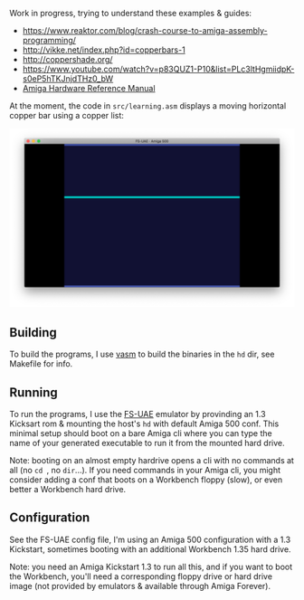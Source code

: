 Work in progress, trying to understand these examples & guides:

- <https://www.reaktor.com/blog/crash-course-to-amiga-assembly-programming/>
- <http://vikke.net/index.php?id=copperbars-1>
- <http://coppershade.org/>
- <https://www.youtube.com/watch?v=p83QUZ1-P10&list=PLc3ltHgmiidpK-s0eP5hTKJnjdTHz0_bW>
- [Amiga Hardware Reference Manual](http://amigadev.elowar.com/read/ADCD_2.1/Hardware_Manual_guide/node0000.html)

At the moment, the code in `src/learning.asm` displays a moving horizontal copper bar using a copper list:

![Screenshot](doc/2018-11-29_Screenshot.png)

## Building

To build the programs, I use [vasm](http://sun.hasenbraten.de/vasm/) to build the binaries in the `hd` dir, see Makefile for info.

## Running

To run the programs, I use the [FS-UAE](https://fs-uae.net/) emulator by provinding an 1.3 Kicksart rom & mounting the host's `hd` with default Amiga 500 conf. This minimal setup should boot on a bare Amiga cli where you can type the name of your generated executable to run it from the mounted hard drive.

Note: booting on an almost empty hardrive opens a cli with no commands at all (no `cd `, no `dir`...). If you need commands in your Amiga cli, you might consider adding a conf that boots on a Workbench floppy (slow), or even better a Workbench hard drive.

## Configuration

See the FS-UAE config file, I'm using an Amiga 500 configuration with a 1.3 Kickstart, sometimes booting with an additional Workbench 1.35 hard drive.

Note: you need an Amiga Kickstart 1.3 to run all this, and if you want to boot the Workbench, you'll need a corresponding floppy drive or hard drive image (not provided by emulators & available through Amiga Forever).
